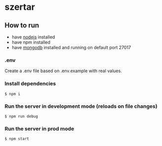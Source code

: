 # szertar

## How to run

- have [nodejs](https://nodejs.org/en/download/) installed
- have npm installed
- have [mongodb](https://www.mongodb.com/download-center?jmp=nav#community) installed and running on default port 27017

### .env

Create a .env file based on .env.example with real values.

### Install dependencies

`$ npm i`

### Run the server in development mode (reloads on file changes)

`$ npm run debug`

### Run the server in prod mode

`$ npm start`
